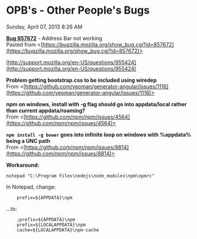﻿# OPB's - Other People's Bugs

Sunday, April 07, 2013
8:26 AM

**[Bug 857672](Bug 857672)** - Address Bar not working\
Pasted from <[https://bugzilla.mozilla.org/show_bug.cgi?id=857672](https://bugzilla.mozilla.org/show_bug.cgi?id=857672)>

[http://support.mozilla.org/en-US/questions/955424](http://support.mozilla.org/en-US/questions/955424)

**Problem getting bootstrap.css to be included using wiredep**\
From <[https://github.com/yeoman/generator-angular/issues/1116](https://github.com/yeoman/generator-angular/issues/1116)>

**npm on windows, install with -g flag should go into appdata/local rather than current appdata/roaming?**\
From <[https://github.com/npm/npm/issues/4564](https://github.com/npm/npm/issues/4564)>

**`npm install -g bower` goes into infinite loop on windows with %appdata% being a UNC path**\
From <[https://github.com/npm/npm/issues/8814](https://github.com/npm/npm/issues/8814)>

**Workaround:**

```Console
notepad "C:\Program Files\nodejs\node_modules\npm\npmrc"
```

In Notepad, change:

```Text
    prefix=${APPDATA}\npm
```

…to:

```Text
    ;prefix=${APPDATA}\npm
    prefix=${LOCALAPPDATA}\npm
    cache=${LOCALAPPDATA}\npm-cache
```
